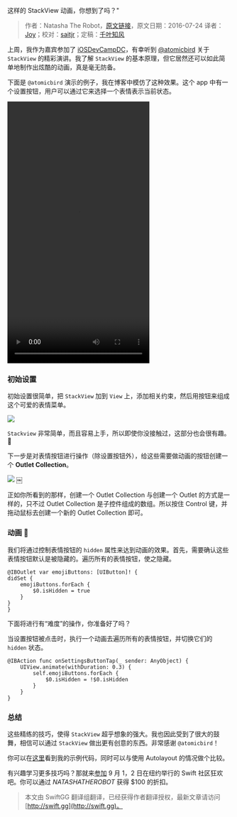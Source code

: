 这样的 StackView 动画，你想到了吗？"

> 作者：Natasha The Robot，[原文链接](https://www.natashatherobot.com/button-animation-stackview/)，原文日期：2016-07-24
> 译者：[Joy](undefined)；校对：[saitjr](http://www.saitjr.com)；定稿：[千叶知风](http://weibo.com/xiaoxxiao)
  









上周，我作为嘉宾参加了 [iOSDevCampDC](http://iosdevcampdc.com/)，有幸听到 [@atomicbird](https://twitter.com/atomicbird) 关于 `StackView` 的精彩演讲。我了解 `StackView` 的基本原理，但它居然还可以如此简单地制作出炫酷的动画，真是毫无防备。



下面是 `@atomicbird` 演示的例子，我在博客中模仿了这种效果。这个 app 中有一个设置按钮，用户可以通过它来选择一个表情表示当前状态。

<video class="wp-video-shortcode" id="video-6424-1" width="320" height="590" preload="metadata" controls="controls"><source type="video/mp4" src="https://www.natashatherobot.com/wp-content/uploads/StackViewAnimationDemo.mp4?_=1" /><a href="https://www.natashatherobot.com/wp-content/uploads/StackViewAnimationDemo.mp4">https://www.natashatherobot.com/wp-content/uploads/StackViewAnimationDemo.mp4</a></video>

### 初始设置

初始设置很简单，把 `StackView` 加到 `View` 上，添加相关约束，然后用按钮来组成这个可爱的表情菜单。

![](https://www.natashatherobot.com/wp-content/uploads/Main_storyboard_%E2%80%94_Edited_and_MyPlayground_playground-1024x444.png)

`Stackview` 非常简单，而且容易上手，所以即使你没接触过，这部分也会很有趣。🙂

下一步是对表情按钮进行操作（除设置按钮外），给这些需要做动画的按钮创建一个 **Outlet Collection**。

![](https://www.natashatherobot.com/wp-content/uploads/Screen_Shot_2016-07-24_at_6_10_36_AM-1024x331.png)
￼

正如你所看到的那样，创建一个 Outlet Collection 与创建一个 Outlet 的方式是一样的，只不过 Outlet Collection 是子控件组成的数组。所以按住 Control 键，并拖动鼠标去创建一个新的 Outlet Collection 即可。

### 动画 🎉

我们将通过控制表情按钮的 `hidden` 属性来达到动画的效果。首先，需要确认这些表情按钮默认是被隐藏的。遍历所有的表情按钮，使之隐藏。

    
    @IBOutlet var emojiButtons: [UIButton]! {
    didSet {
        emojiButtons.forEach {
            $0.isHidden = true
        }
    }
    }

下面将进行有“难度”的操作，你准备好了吗？

当设置按钮被点击时，执行一个动画去遍历所有的表情按钮，并切换它们的 `hidden` 状态。

    
    @IBAction func onSettingsButtonTap(_ sender: AnyObject) {
        UIView.animate(withDuration: 0.3) {
            self.emojiButtons.forEach {
                $0.isHidden = !$0.isHidden
            }
        }
    }

### 总结

这些精练的技巧，使得 `StackView` 超乎想象的强大。我也因此受到了很大的鼓舞，相信可以通过 `StackView` 做出更有创意的东西。非常感谢 `@atomicbird`！

你可以在[这里](https://github.com/NatashaTheRobot/StackViewAnimationExample)看到我的示例代码，同时可以与使用 Autolayout 的情况做个比较。

有兴趣学习更多技巧吗？那就来[参加](http://www.tryswiftnyc.com) 9 月 1，2 日在纽约举行的 Swift 社区狂欢吧。你可以通过 *NATASHATHEROBOT* 获得 $100 的折扣。
> 本文由 SwiftGG 翻译组翻译，已经获得作者翻译授权，最新文章请访问 [http://swift.gg](http://swift.gg)。